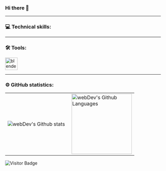 ### Hi there 👋
---

### 💻 Technical skills:

<div>
</div>

---

### 🛠 Tools:

<div>
<img src="https://cdn.jsdelivr.net/gh/devicons/devicon/icons/blender/blender-original.svg" title="blender" alt="blender" width="40" height="40"/>
</div>

---

### ⚙️ GitHub statistics:

<table>
  <tr>
    <td>
      <img align="left" src="http://github-readme-streak-stats.herokuapp.com?user=olganow&theme=dark&background=000000" alt="webDev's Github stats" />
    </td>
    <td>
      <img height="195px" align="right" alt="webDev's Github Languages" src="https://github-readme-stats-sigma-five.vercel.app/api/top-langs/?username=olganow&layout=compact&theme=vision-friendly-dark" />
    </td>
  </tr>
</table>

![Visitor Badge](https://visitor-badge.laobi.icu/badge?page_id=olganow)
